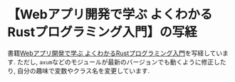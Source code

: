 # 【Webアプリ開発で学ぶ よくわかるRustプログラミング入門】の写経

書籍[Webアプリ開発で学ぶ よくわかるRustプログラミング入門](https://www.amazon.co.jp/dp/4798067318)を写経しています.
ただし, `axum`などのモジュールが最新のバージョンでも動くように修正したり, 自分の趣味で変数やクラス名を変更しています. 